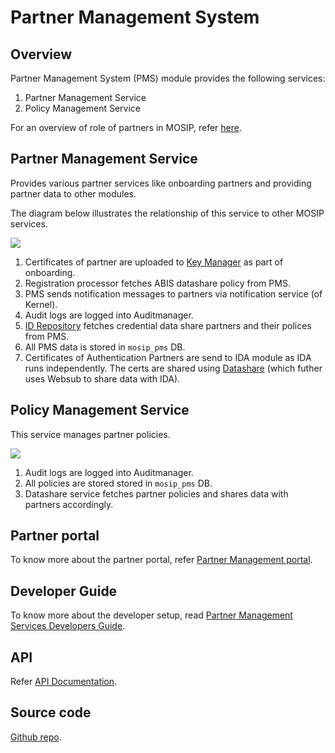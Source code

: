 # Partner Management System

## Overview

Partner Management System (PMS) module provides the following services:

1. Partner Management Service
2. Policy Management Service

For an overview of role of partners in MOSIP, refer [here](../../../partners.md).

## Partner Management Service

Provides various partner services like onboarding partners and providing partner data to other modules.

The diagram below illustrates the relationship of this service to other MOSIP services.

![](../../../\_images/pms.png)

1. Certificates of partner are uploaded to [Key Manager](../../../keymanager.md) as part of onboarding.
2. Registration processor fetches ABIS datashare policy from PMS.
3. PMS sends notification messages to partners via notification service (of Kernel).
4. Audit logs are logged into Auditmanager.
5. [ID Repository](../../../id-repository.md) fetches credential data share partners and their polices from PMS.
6. All PMS data is stored in `mosip_pms` DB.
7. Certificates of Authentication Partners are send to IDA module as IDA runs independently. The certs are shared using [Datashare](../../../datashare.md) (which futher uses Websub to share data with IDA).

## Policy Management Service

This service manages partner policies.

![](../../../\_images/policymanager.png)

1. Audit logs are logged into Auditmanager.
2. All policies are stored stored in `mosip_pms` DB.
3. Datashare service fetches partner policies and shares data with partners accordingly.

## Partner portal

To know more about the partner portal, refer [Partner Management portal](partner-management-portal.md).

## Developer Guide

To know more about the developer setup, read [Partner Management Services Developers Guide](https://docs.mosip.io/1.2.0/modules/partner-management-services/partner-management-services-developer-setup).

## API

Refer [API Documentation](https://mosip.github.io/documentation/1.2.0/1.2.0.html).

## Source code

[Github repo](https://github.com/mosip/partner-management-services/tree/release-1.2.0).
